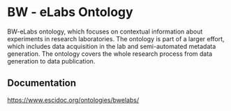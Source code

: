 # BW - eLabs Ontology

BW-eLabs ontology, which focuses on contextual information about experiments in research laboratories. The ontology is part of a larger effort, which includes data acquisition in the lab and semi-automated metadata generation. The ontology covers the whole research process from data generation to data publication.

## Documentation
https://www.escidoc.org/ontologies/bwelabs/ 
